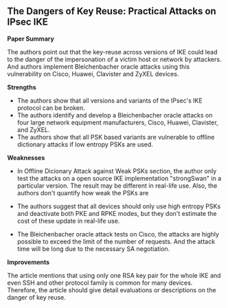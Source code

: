 ## The Dangers of Key Reuse: Practical Attacks on IPsec IKE

**Paper Summary**

The authors point out that the key-reuse across versions of IKE could lead to the danger of the impersonation of a victim host or network by attackers. And authors implement Bleichenbacher oracle attacks using this vulnerability on Cisco, Huawei, Clavister and ZyXEL devices.

**Strengths**

- The authors show that all versions and variants of the IPsec's IKE protocol can be broken. 
- The authors identify and develop a Bleichenbacher oracle attacks on four large network equipment manufacturers, Cisco, Huawei, Clavister, and ZyXEL.
- The authors show that all PSK based variants are vulnerable to offline dictionary attacks if low entropy PSKs are used.

**Weaknesses**

- In Offline Dicionary Attack against Weak PSKs section, the author only test the attacks on a open source IKE implementation "strongSwan" in a particular version. The result may be different in real-life use. Also, the authors don't quantify how weak the PSKs are

- The authors suggest that all devices should only use high entropy PSKs and deactivate both PKE and RPKE modes, but they don't estimate the cost of these update in real-life use.

- The Bleichenbacher oracle attack tests on Cisco, the attacks are highly possible to exceed the limit of the number of requests. And the attack time will be long due to the necessary SA negotiation.

**Improvements**

The article mentions that using only one RSA key pair for the whole IKE and even SSH and other protocol family is common for many devices. Therefore, the article should give detail evaluations or descriptions on the danger of key reuse.